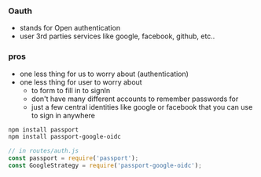 ### Oauth
- stands for Open authentication
- user 3rd parties services like google, facebook, github, etc..

### pros
- one less thing for us to worry about (authentication)
- one less thing for user to worry about
    - to form to fill in to signIn
    - don't have many different accounts to remember passwords for
    - just a few central identities like google or facebook that you can use to sign in anywhere

```bash
npm install passport
npm install passport-google-oidc
```

```js
// in routes/auth.js
const passport = require('passport');
const GoogleStrategy = require('passport-google-oidc');

```